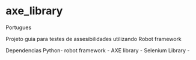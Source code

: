 # axe_library

Portugues 

Projeto guia para testes de assesibilidades utilizando Robot framework 

Dependencias 
Python- 
robot framework - 
AXE library - 
Selenium Library - 
